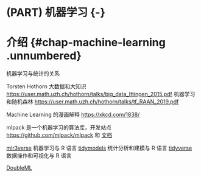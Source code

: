# (PART) 机器学习 {-}

# 介绍 {#chap-machine-learning .unnumbered}


机器学习与统计的关系

Torsten Hothorn 大数据和大知识 https://user.math.uzh.ch/hothorn/talks/big_data_Ittingen_2015.pdf
机器学习和随机森林 https://user.math.uzh.ch/hothorn/talks/tf_RAAN_2019.pdf

Machine Learning 的漫画解释 https://xkcd.com/1838/

mlpack 是一个机器学习的算法库，开发站点 <https://github.com/mlpack/mlpack> 和 [文档](https://www.mlpack.org/doc/mlpack-3.4.2/r_documentation.html)

[mlr3verse](https://github.com/mlr-org/mlr3verse) 机器学习与 R 语言
[tidymodels](https://github.com/tidymodels/tidymodels) 统计分析和建模与 R 语言
[tidyverse](https://github.com/tidyverse/tidyverse) 数据操作和可视化与 R 语言

[DoubleML](https://github.com/DoubleML/doubleml-for-r/)

